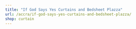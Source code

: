 ```yaml
---
title: "If God Says Yes Curtains and Bedsheet Plazza"
url: /accra/if-god-says-yes-curtains-and-bedsheet-plazza/
shop: curtain
---
```

